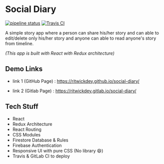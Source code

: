# Social Diary

[![pipeline status](https://gitlab.com/ritwickdey/social-diary/badges/master/pipeline.svg)](https://gitlab.com/ritwickdey/social-diary/commits/master)
[![Travis CI](https://img.shields.io/travis/ritwickdey/social-diary.svg?label=travis%20CI)](https://travis-ci.org/ritwickdey/social-diary/)

A simple story app where a person can share his/her story and can able to edit/delete only his/her story and anyone can able to read anyone's story from timeline.

_(This app is built with React with Redux architecture)_

## Demo Links

* link 1 (GitHub Page) : https://ritwickdey.github.io/social-diary/

* link 2 (Gitlab Page) : https://ritwickdey.gitlab.io/social-diary/

## Tech Stuff

* React
* Redux Architecture
* React Routing
* CSS Modules
* Firestore Database & Rules
* Firebase Authentication
* Responsive UI with pure CSS (No library :smile:)
* Travis & GitLab CI to deploy
